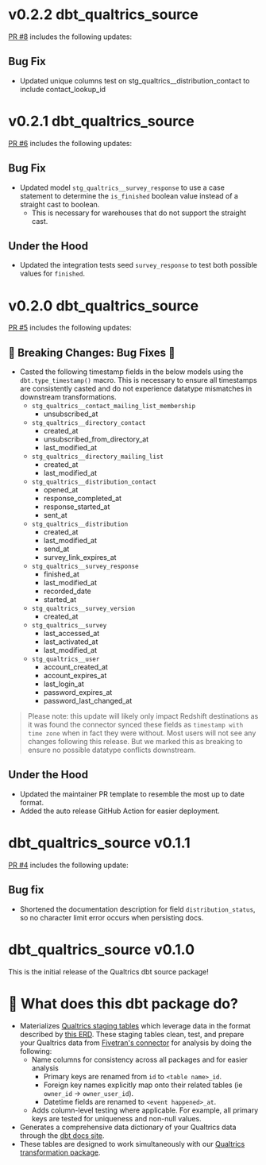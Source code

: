 # v0.2.2 dbt_qualtrics_source

[PR #8](https://github.com/fivetran/dbt_qualtrics_source/pull/8) includes the following updates: 

## Bug Fix
- Updated unique columns test on stg_qualtrics__distribution_contact to include contact_lookup_id 

# v0.2.1 dbt_qualtrics_source

[PR #6](https://github.com/fivetran/dbt_qualtrics_source/pull/6) includes the following updates: 

## Bug Fix
- Updated model `stg_qualtrics__survey_response` to use a case statement to determine the `is_finished` boolean value instead of a straight cast to boolean. 
    - This is necessary for warehouses that do not support the straight cast.

## Under the Hood
- Updated the integration tests seed `survey_response` to test both possible values for `finished`.

# v0.2.0 dbt_qualtrics_source

[PR #5](https://github.com/fivetran/dbt_qualtrics_source/pull/5) includes the following updates: 

## 🚨 Breaking Changes: Bug Fixes 🚨
- Casted the following timestamp fields in the below models using the `dbt.type_timestamp()` macro. This is necessary to ensure all timestamps are consistently casted and do not experience datatype mismatches in downstream transformations.
    - `stg_qualtrics__contact_mailing_list_membership`
        - unsubscribed_at
    - `stg_qualtrics__directory_contact`
        - created_at
        - unsubscribed_from_directory_at
        - last_modified_at
    - `stg_qualtrics__directory_mailing_list`
        - created_at
        - last_modified_at
    - `stg_qualtrics__distribution_contact`
        - opened_at
        - response_completed_at
        - response_started_at
        - sent_at
    - `stg_qualtrics__distribution`
        - created_at
        - last_modified_at
        - send_at
        - survey_link_expires_at
    - `stg_qualtrics__survey_response`
        - finished_at
        - last_modified_at
        - recorded_date
        - started_at
    - `stg_qualtrics__survey_version`
        - created_at
    - `stg_qualtrics__survey`
        - last_accessed_at
        - last_activated_at
        - last_modified_at
    - `stg_qualtrics__user`
        - account_created_at
        - account_expires_at
        - last_login_at
        - password_expires_at
        - password_last_changed_at

> Please note: this update will likely only impact Redshift destinations as it was found the connector synced these fields as `timestamp with time zone` when in fact they were without. Most users will not see any changes following this release. But we marked this as breaking to ensure no possible datatype conflicts downstream.

## Under the Hood
- Updated the maintainer PR template to resemble the most up to date format.
- Added the auto release GitHub Action for easier deployment.

# dbt_qualtrics_source v0.1.1
[PR #4](https://github.com/fivetran/dbt_qualtrics_source/pull/4) includes the following update:
## Bug fix
- Shortened the documentation description for field `distribution_status`, so no character limit error occurs when persisting docs.

# dbt_qualtrics_source v0.1.0
This is the initial release of the Qualtrics dbt source package!

# 📣 What does this dbt package do?
<!--section="qualtrics_source_model"-->
- Materializes [Qualtrics staging tables](https://fivetran.github.io/dbt_qualtrics_source/#!/overview/github_source/models/?g_v=1) which leverage data in the format described by [this ERD](https://fivetran.com/docs/applications/qualtrics/#schemainformation). These staging tables clean, test, and prepare your Qualtrics data from [Fivetran's connector](https://fivetran.com/docs/applications/qualtrics) for analysis by doing the following:
  - Name columns for consistency across all packages and for easier analysis
    - Primary keys are renamed from `id` to `<table name>_id`. 
    - Foreign key names explicitly map onto their related tables (ie `owner_id` -> `owner_user_id`).
    - Datetime fields are renamed to `<event happened>_at`.
  - Adds column-level testing where applicable. For example, all primary keys are tested for uniqueness and non-null values.
- Generates a comprehensive data dictionary of your Qualtrics data through the [dbt docs site](https://fivetran.github.io/dbt_qualtrics_source/).
- These tables are designed to work simultaneously with our [Qualtrics transformation package](https://github.com/fivetran/dbt_qualtrics).
